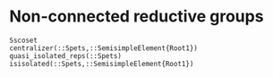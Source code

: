 # Non-connected reductive groups
```@docs
Sscoset
centralizer(::Spets,::SemisimpleElement{Root1})
quasi_isolated_reps(::Spets)
isisolated(::Spets,::SemisimpleElement{Root1})
```
